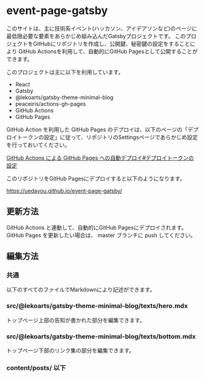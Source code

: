 # event-page-gatsby

このサイトは、主に技術系イベント(ハッカソン、アイデアソンなど)のページに最低限必要な要素をあらかじめ組み込んだGatsbyプロジェクトです。
このプロジェクトをGitHubにリポジトリを作成し、公開鍵、秘密鍵の設定をすることにより
GitHub Actionsを利用して、自動的にGitHub Pagesとして公開することができます。

このプロジェクトは主に以下を利用しています。

- React
- Gatsby
- @lekoarts/gatsby-theme-minimal-blog
- peaceiris/actions-gh-pages
- GitHub Actions
- GitHub Pages

GitHub Action を利用した GitHub Pages のデプロイは、以下のページの「デプロイトークンの設定」に従って、リポジトリのSettingsページであらかじめ設定を行っておいてください。

[GitHub Actions による GitHub Pages への自動デプロイ#デプロイトークンの設定](https://qiita.com/peaceiris/items/d401f2e5724fdcb0759d#%E3%83%87%E3%83%97%E3%83%AD%E3%82%A4%E3%83%88%E3%83%BC%E3%82%AF%E3%83%B3%E3%81%AE%E8%A8%AD%E5%AE%9A)

このリポジトリをGitHub Pagesにデプロイすると以下のようになります。

<https://uedayou.github.io/event-page-gatsby/>

## 更新方法

GitHub Actions と連動して、自動的にGitHub Pagesにデプロイされます。
GitHub Pages を更新したい場合は、 master ブランチに push してください。

## 編集方法

### 共通

以下のすべてのファイルでMarkdownにより記述ができます。

### src/@lekoarts/gatsby-theme-minimal-blog/texts/hero.mdx

トップページ上部の告知が書かれた部分を編集できます。

### src/@lekoarts/gatsby-theme-minimal-blog/texts/bottom.mdx

トップページ下部のリンク集の部分を編集できます。

### content/posts/ 以下

